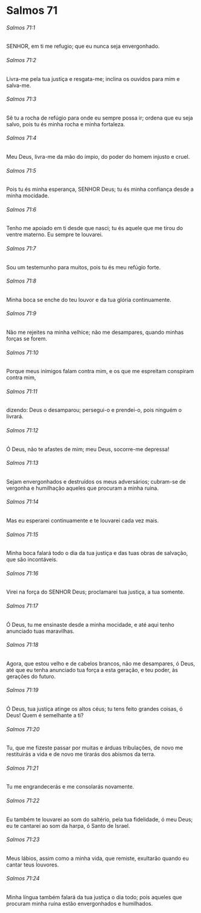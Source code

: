 # Salmos 71

###### Salmos 71:1

SENHOR, em ti me refugio; que eu nunca seja envergonhado.

###### Salmos 71:2

Livra-me pela tua justiça e resgata-me; inclina os ouvidos para mim e salva-me.

###### Salmos 71:3

Sê tu a rocha de refúgio para onde eu sempre possa ir; ordena que eu seja salvo, pois tu és minha rocha e minha fortaleza.

###### Salmos 71:4

Meu Deus, livra-me da mão do ímpio, do poder do homem injusto e cruel.

###### Salmos 71:5

Pois tu és minha esperança, SENHOR Deus; tu és minha confiança desde a minha mocidade.

###### Salmos 71:6

Tenho me apoiado em ti desde que nasci; tu és aquele que me tirou do ventre materno. Eu sempre te louvarei.

###### Salmos 71:7

Sou um testemunho para muitos, pois tu és meu refúgio forte.

###### Salmos 71:8

Minha boca se enche do teu louvor e da tua glória continuamente.

###### Salmos 71:9

Não me rejeites na minha velhice; não me desampares, quando minhas forças se forem.

###### Salmos 71:10

Porque meus inimigos falam contra mim, e os que me espreitam conspiram contra mim,

###### Salmos 71:11

dizendo: Deus o desamparou; persegui-o e prendei-o, pois ninguém o livrará.

###### Salmos 71:12

Ó Deus, não te afastes de mim; meu Deus, socorre-me depressa!

###### Salmos 71:13

Sejam envergonhados e destruídos os meus adversários; cubram-se de vergonha e humilhação aqueles que procuram a minha ruína.

###### Salmos 71:14

Mas eu esperarei continuamente e te louvarei cada vez mais.

###### Salmos 71:15

Minha boca falará todo o dia da tua justiça e das tuas obras de salvação, que são incontáveis.

###### Salmos 71:16

Virei na força do SENHOR Deus; proclamarei tua justiça, a tua somente.

###### Salmos 71:17

Ó Deus, tu me ensinaste desde a minha mocidade, e até aqui tenho anunciado tuas maravilhas.

###### Salmos 71:18

Agora, que estou velho e de cabelos brancos, não me desampares, ó Deus, até que eu tenha anunciado tua força a esta geração, e teu poder, às gerações do futuro.

###### Salmos 71:19

Ó Deus, tua justiça atinge os altos céus; tu tens feito grandes coisas, ó Deus! Quem é semelhante a ti?

###### Salmos 71:20

Tu, que me fizeste passar por muitas e árduas tribulações, de novo me restituirás a vida e de novo me tirarás dos abismos da terra.

###### Salmos 71:21

Tu me engrandecerás e me consolarás novamente.

###### Salmos 71:22

Eu também te louvarei ao som do saltério, pela tua fidelidade, ó meu Deus; eu te cantarei ao som da harpa, ó Santo de Israel.

###### Salmos 71:23

Meus lábios, assim como a minha vida, que remiste, exultarão quando eu cantar teus louvores.

###### Salmos 71:24

Minha língua também falará da tua justiça o dia todo; pois aqueles que procuram minha ruína estão envergonhados e humilhados.

